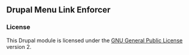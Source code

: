 ## Drupal Menu Link Enforcer

### License

This Drupal module is licensed under the [GNU General Public License](./LICENSE.md) version 2.
